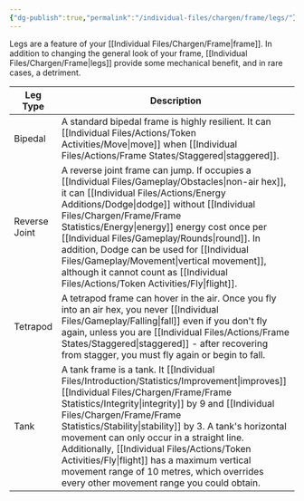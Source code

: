 ```yaml
---
{"dg-publish":true,"permalink":"/individual-files/chargen/frame/legs/"}
---
```


Legs are a feature of your [[Individual Files/Chargen/Frame\|frame]]. In addition to changing the general look of your frame, [[Individual Files/Chargen/Frame\|legs]] provide some mechanical benefit, and in rare cases, a detriment.

| Leg Type      | Description                                                                                                                                                                                                                                                                                                                  |
| ------------- | ---------------------------------------------------------------------------------------------------------------------------------------------------------------------------------------------------------------------------------------------------------------------------------------------------------------------------- |
| Bipedal       | A standard bipedal frame is highly resilient. It can [[Individual Files/Actions/Token Activities/Move\|move]] when [[Individual Files/Actions/Frame States/Staggered\|staggered]].                                                                                                                                                                                                                               |
| Reverse Joint | A reverse joint frame can jump. If occupies a [[Individual Files/Gameplay/Obstacles\|non-air hex]], it can [[Individual Files/Actions/Energy Additions/Dodge\|dodge]] without [[Individual Files/Chargen/Frame/Frame Statistics/Energy\|energy]] energy cost once per [[Individual Files/Gameplay/Rounds\|round]]. In addition, Dodge can be used for [[Individual Files/Gameplay/Movement\|vertical movement]], although it cannot count as [[Individual Files/Actions/Token Activities/Fly\|flight]].                                                    |
| Tetrapod      | A tetrapod frame can hover in the air. Once you fly into an air hex, you never [[Individual Files/Gameplay/Falling\|fall]] even if you don't fly again, unless you are [[Individual Files/Actions/Frame States/Staggered\|staggered]] - after recovering from stagger, you must fly again or begin to fall.                                                                                      |
| Tank          | A tank frame is a tank. It [[Individual Files/Introduction/Statistics/Improvement\|improves]] [[Individual Files/Chargen/Frame/Frame Statistics/Integrity\|integrity]] by 9 and [[Individual Files/Chargen/Frame/Frame Statistics/Stability\|stability]] by 3. A tank's horizontal movement can only occur in a straight line. Additionally, [[Individual Files/Actions/Token Activities/Fly\|flight]] has a maximum vertical movement range of 10 metres, which overrides every other movement range you could obtain. |

